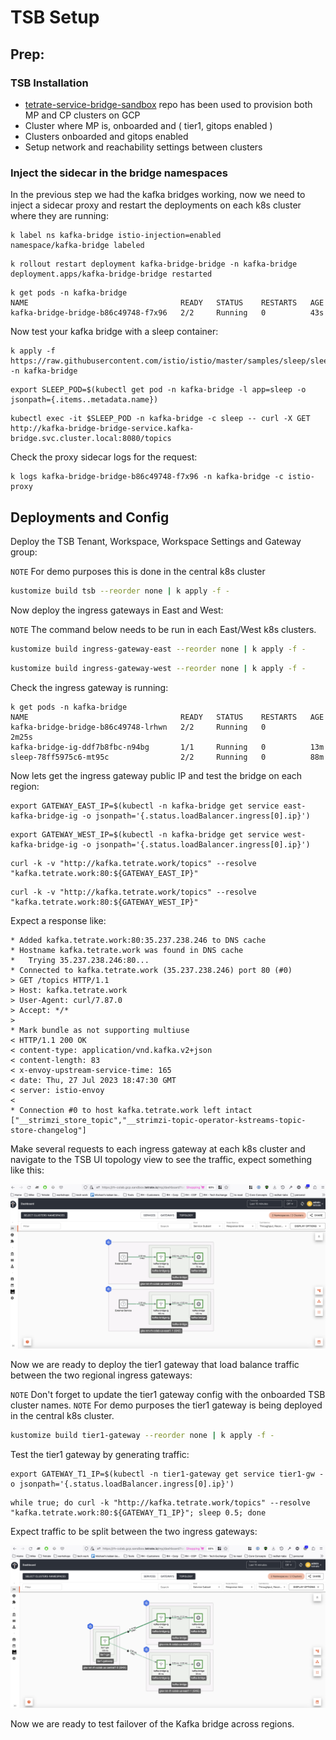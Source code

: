 # TSB Setup

## Prep:

### TSB Installation

- [tetrate-service-bridge-sandbox](https://github.com/tetrateio/tetrate-service-bridge-sandbox) repo has been used to provision both MP and CP clusters on GCP
- Cluster where MP is, onboarded and ( tier1, gitops enabled )
- Clusters onboarded and gitops enabled
- Setup network and reachability settings between clusters

### Inject the sidecar in the bridge namespaces

In the previous step we had the kafka bridges working, now we need to inject a sidecar proxy and restart the deployments on each k8s cluster where they are running:

```shell
k label ns kafka-bridge istio-injection=enabled
namespace/kafka-bridge labeled
```

```shell
k rollout restart deployment kafka-bridge-bridge -n kafka-bridge
deployment.apps/kafka-bridge-bridge restarted
```

```shell
k get pods -n kafka-bridge
NAME                                  READY   STATUS    RESTARTS   AGE
kafka-bridge-bridge-b86c49748-f7x96   2/2     Running   0          43s
```

Now test your kafka bridge with a sleep container:

```shell
k apply -f https://raw.githubusercontent.com/istio/istio/master/samples/sleep/sleep.yaml -n kafka-bridge
```

```shell
export SLEEP_POD=$(kubectl get pod -n kafka-bridge -l app=sleep -o jsonpath={.items..metadata.name})
```

```shell
kubectl exec -it $SLEEP_POD -n kafka-bridge -c sleep -- curl -X GET http://kafka-bridge-bridge-service.kafka-bridge.svc.cluster.local:8080/topics
```

Check the proxy sidecar logs for the request:

```shell
k logs kafka-bridge-bridge-b86c49748-f7x96 -n kafka-bridge -c istio-proxy
```

## Deployments and Config

Deploy the TSB Tenant, Workspace, Workspace Settings and Gateway group:

`NOTE` For demo purposes this is done in the central k8s cluster

```bash
kustomize build tsb --reorder none | k apply -f -
```

Now deploy the ingress gateways in East and West:

`NOTE` The command below needs to be run in each East/West k8s clusters.

```bash
kustomize build ingress-gateway-east --reorder none | k apply -f -
```

```bash
kustomize build ingress-gateway-west --reorder none | k apply -f -
```

Check the ingress gateway is running:

```shell
k get pods -n kafka-bridge
NAME                                  READY   STATUS    RESTARTS   AGE
kafka-bridge-bridge-b86c49748-lrhwn   2/2     Running   0          2m25s
kafka-bridge-ig-ddf7b8fbc-n94bg       1/1     Running   0          13m
sleep-78ff5975c6-mt95c                2/2     Running   0          88m
```

Now lets get the ingress gateway public IP and test the bridge on each region:

```shell
export GATEWAY_EAST_IP=$(kubectl -n kafka-bridge get service east-kafka-bridge-ig -o jsonpath='{.status.loadBalancer.ingress[0].ip}')
```

```shell
export GATEWAY_WEST_IP=$(kubectl -n kafka-bridge get service west-kafka-bridge-ig -o jsonpath='{.status.loadBalancer.ingress[0].ip}')
```

```shell
curl -k -v "http://kafka.tetrate.work/topics" --resolve "kafka.tetrate.work:80:${GATEWAY_EAST_IP}"
```

```shell
curl -k -v "http://kafka.tetrate.work/topics" --resolve "kafka.tetrate.work:80:${GATEWAY_WEST_IP}"
```

Expect a response like:

```shell
* Added kafka.tetrate.work:80:35.237.238.246 to DNS cache
* Hostname kafka.tetrate.work was found in DNS cache
*   Trying 35.237.238.246:80...
* Connected to kafka.tetrate.work (35.237.238.246) port 80 (#0)
> GET /topics HTTP/1.1
> Host: kafka.tetrate.work
> User-Agent: curl/7.87.0
> Accept: */*
> 
* Mark bundle as not supporting multiuse
< HTTP/1.1 200 OK
< content-type: application/vnd.kafka.v2+json
< content-length: 83
< x-envoy-upstream-service-time: 165
< date: Thu, 27 Jul 2023 18:47:30 GMT
< server: istio-envoy
< 
* Connection #0 to host kafka.tetrate.work left intact
["__strimzi_store_topic","__strimzi-topic-operator-kstreams-topic-store-changelog"]
```

Make several requests to each ingress gateway at each k8s cluster and navigate to the TSB UI topology view to see the traffic, expect something like this:

![](topology.png)

Now we are ready to deploy the tier1 gateway that load balance traffic between the two regional ingress gateways:

`NOTE` Don't forget to update the tier1 gateway config with the onboarded TSB cluster names.
`NOTE` For demo purposes the tier1 gateway is being deployed in the central k8s cluster.

```bash
kustomize build tier1-gateway --reorder none | k apply -f -
```

Test the tier1 gateway by generating traffic:

```shell
export GATEWAY_T1_IP=$(kubectl -n tier1-gateway get service tier1-gw -o jsonpath='{.status.loadBalancer.ingress[0].ip}')
```

```shell
while true; do curl -k "http://kafka.tetrate.work/topics" --resolve "kafka.tetrate.work:80:${GATEWAY_T1_IP}"; sleep 0.5; done
```

Expect traffic to be split between the two ingress gateways:

![](tier1.png)

Now we are ready to test failover of the Kafka bridge across regions.
